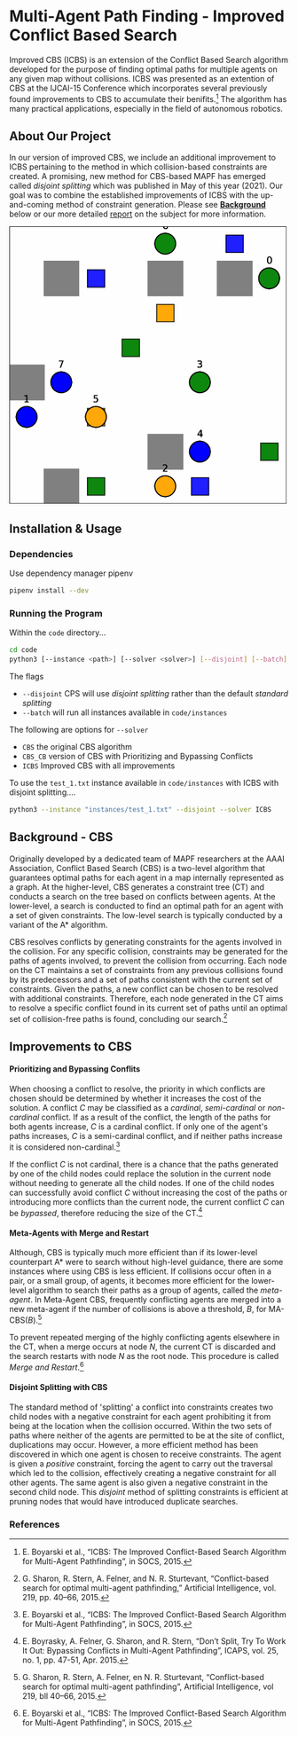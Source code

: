 # Multi-Agent Path Finding - Improved Conflict Based Search 

Improved CBS (ICBS) is an extension of the Conflict Based Search algorithm developed for the purpose of finding optimal paths for multiple agents on any given map without collisions. ICBS was presented as an extention of CBS at the IJCAI-15 Conference which incorporates several previously found improvements to CBS to accumulate their benifits.[^1] The algorithm has many practical applications, especially in the field of autonomous robotics. 

## About Our Project ##
In our version of improved CBS, we include an additional improvement to ICBS pertaining to the method in which collision-based constraints are created. A promising, new method for CBS-based MAPF has emerged called *disjoint splitting* which was published in May of this year (2021). Our goal was to combine the established improvements of ICBS with the up-and-coming method of constraint generation. Please see <a href="#background"><strong>Background</strong></a> below or our more detailed [report](final_report.pdf) on the subject for more information.

<!-- ![demo instance](code/demo/fig21.gif) -->
<img src="code/demo/fig21.gif" alt="demo" width="500"/>


## Installation & Usage ##
### Dependencies ###
Use dependency manager pipenv
```bash
pipenv install --dev
```
### Running the Program ###
Within the `code` directory...
```bash
cd code
python3 [--instance <path>] [--solver <solver>] [--disjoint] [--batch]
```
The flags
* `--disjoint` CPS will use *disjoint splitting* rather than the default *standard splitting*
* `--batch` will run all instances available in `code/instances`

The following are options for `--solver`
* `CBS` the original CBS algorithm
* `CBS_CB` version of CBS with Prioritizing and Bypassing Conflicts
* `ICBS` Improved CBS with all improvements

To use the `test_1.txt` instance available in `code/instances` with ICBS with disjoint splitting....
```bash
python3 --instance "instances/test_1.txt" --disjoint --solver ICBS
```
<a name="background"></a>
## Background - CBS ##
Originally developed by a dedicated team of MAPF researchers at the AAAI Association, Conflict Based Search (CBS) is a two-level algorithm that guarantees optimal paths for each agent in a map internally represented as a graph. At the higher-level, CBS generates a constraint tree (CT) and conducts a search on the tree based on conflicts between agents. At the lower-level, a search is conducted to find an optimal path for an agent with a set of given constraints. The low-level search is typically conducted by a variant of the A* algorithm.

CBS resolves conflicts by generating constraints for the agents involved in the collision. For any specific collision, constraints may be generated for the paths of agents involved, to prevent the collision from occurring. Each node on the CT maintains a set of constraints from any previous collisions found by its predecessors and a set of paths consistent with the current set of constraints. Given the paths, a new conflict can be chosen to be resolved with additional constraints. Therefore, each node generated in the CT aims to resolve a specific conflict found in its current set of paths until an optimal set of collision-free paths is found, concluding our search.[^2]

## Improvements to CBS ##

#### Prioritizing and Bypassing Conflits ####
When choosing a conflict to resolve, the priority in which conflicts are chosen should be determined by whether it increases the cost of the solution. A conflict *C* may be classified as a *cardinal*, *semi-cardinal* or *non-cardinal* conflict. If as a result of the conflict, the length of the paths for both agents increase, *C* is a cardinal conflict. If only one of the agent's paths increases, *C* is a semi-cardinal conflict, and if neither paths increase it is considered non-cardinal.[^1]


If the conflict *C* is not cardinal, there is a chance that the paths generated by one of the child nodes could replace the solution in the current node without needing to generate all the child nodes. If one of the child nodes can successfully avoid conflict *C* without increasing the cost of the paths or introducing more conflicts than the current node, the current conflict *C* can be *bypassed*, therefore reducing the size of the CT.[^3]

#### Meta-Agents with Merge and Restart ####
Although, CBS is typically much more efficient than if its lower-level counterpart A* were to search without high-level guidance, there are some instances where using CBS is less efficient. If collisions occur often in a pair, or a small group, of agents, it becomes more efficient for the lower-level algorithm to search their paths as a group of agents, called the *meta-agent*. In Meta-Agent CBS, frequently conflicting agents are merged into a new meta-agent if the number of collisions is above a threshold, *B*, for MA-CBS(*B*).[^4]

To prevent repeated merging of the highly conflicting agents elsewhere in the CT, when a merge occurs at node *N*, the current CT is discarded and the search restarts with node *N* as the root node. This procedure is called *Merge and Restart*.[^1]

#### Disjoint Splitting with CBS ####
The standard method of 'splitting' a conflict into constraints creates two child nodes with a negative constraint for each agent prohibiting it from being at the location when the collision occurred. Within the two sets of paths where neither of the agents are permitted to be at the site of conflict, duplications may occur. However, a more efficient method has been discovered in which one agent is chosen to receive constraints. The agent is given a *positive* constraint, forcing the agent to carry out the traversal which led to the collision, effectively creating a negative constraint for all other agents. The same agent is also given a negative constraint in the second child node. This *disjoint* method of splitting constraints is efficient at pruning nodes that would have introduced duplicate searches. 



### References ###

[^1]:	E. Boyarski et al., “ICBS: The Improved Conflict-Based Search Algorithm for Multi-Agent Pathfinding”, in SOCS, 2015.

[^2]: G. Sharon, R. Stern, A. Felner, and N. R. Sturtevant, “Conflict-based search for optimal multi-agent pathfinding,” Artificial Intelligence, vol. 219, pp. 40–66, 2015.

[^3]: E. Boyrasky, A. Felner, G. Sharon, and R. Stern, “Don’t Split, Try To Work It Out: Bypassing Conflicts in Multi-Agent Pathfinding”, ICAPS, vol. 25, no. 1, pp. 47-51, Apr. 2015.

[^4]: G. Sharon, R. Stern, A. Felner, en N. R. Sturtevant, “Conflict-based search for optimal multi-agent pathfinding”, Artificial Intelligence, vol 219, bll 40–66, 2015.
